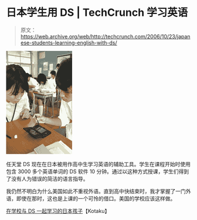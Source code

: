 # 日本学生用 DS | TechCrunch 学习英语

> 原文：<https://web.archive.org/web/http://techcrunch.com/2006/10/23/japanese-students-learning-english-with-ds/>

![](img/c537de21aa9add6258c747062aae7504.png)

任天堂 DS 现在在日本被用作高中生学习英语的辅助工具。学生在课程开始时使用包含 3000 多个英语单词的 DS 软件 10 分钟。通过以这种方式授课，学生们得到了没有人为错误的简洁的语言指导。

我仍然不明白为什么美国如此不重视外语。直到高中快结束时，我才掌握了一门外语，即使在那时，这也是上课的一个可怜的借口。美国的学校应该这样做。

[在学校与 DS 一起学习的日本孩子](https://web.archive.org/web/20151031081219/http://www.kotaku.com/gaming/ds/japanese-children-studying-with-ds-at-school-209279.php)【Kotaku】